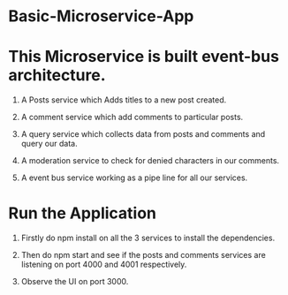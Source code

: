 # Basic-Microservice-App

# This Microservice is built event-bus architecture.

1. A Posts service which Adds titles to a new post created.

2. A comment service which add comments to particular posts.

3. A query service which collects data from posts and comments and query our data.

4. A moderation service to check for denied characters in our comments.

5. A event bus service working as a pipe line for all our services.

# Run the Application

1. Firstly do npm install on all the 3 services to install the dependencies.

2. Then do npm start and see if the posts and comments services are listening on port 4000 and 4001 respectively.

3. Observe the UI on port 3000.